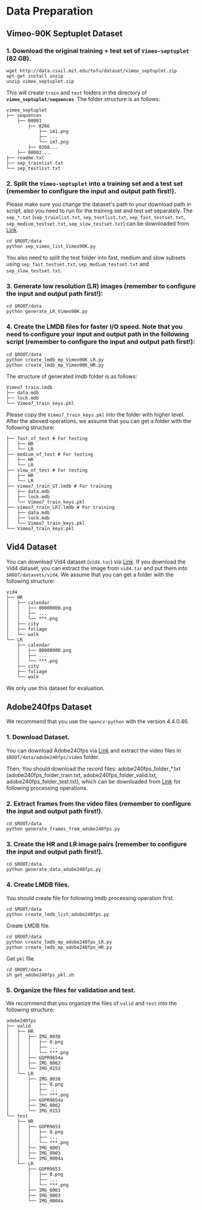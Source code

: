 # Data Preparation
<!-- We hope that you can get a dataset folder ```$ROOT/datasets``` with the structure: -->
## Vimeo-90K Septuplet Dataset
### 1. Download the original training + test set of `Vimeo-septuplet` (82 GB).
```
wget http://data.csail.mit.edu/tofu/dataset/vimeo_septuplet.zip
apt-get install unzip
unzip vimeo_septuplet.zip
```
This will create `train` and `test` folders in the directory of **`vimeo_septuplet/sequences`**. The folder structure is as follows:
```
vimeo_septuplet
├── sequences
    ├── 00001
        ├── 0266
            ├── im1.png
            ├── ...
            └── im7.png
        ├── 0268...
    ├── 00002...
├── readme.txt
├── sep_trainlist.txt
└── sep_testlist.txt
```

### 2. Split the `Vimeo-septuplet` into a training set and a test set (remember to configure the input and output path first!). 
Please make sure you change the dataset's path to your download path in script, also you need to run for the training set and test set separately. The ```sep_*.txt``` (```sep_trainlist.txt```, ```sep_testlist.txt```, ```sep_fast_testset.txt```, ```sep_medium_testset.txt```, ```sep_slow_testset.txt```) can be downloaded from [Link](https://drive.google.com/drive/folders/1PjXClB-S8pyB6y1UWJQnZK7fela5Lcu1?usp=sharing).
```
cd $ROOT/data
python sep_vimeo_list_Vimeo90K.py
```
You also need to split the test folder into fast, medium and slow subsets using ```sep_fast_testset.txt```, ```sep_medium_testset.txt``` and ```sep_slow_testset.txt```.

### 3. Generate low resolution (LR) images (remember to configure the input and output path first!):
```
cd $ROOT/data
python generate_LR_Vimeo90K.py
```

### 4. Create the LMDB files for faster I/O speed. Note that you need to configure your input and output path in the following script (remember to configure the input and output path first!):
```
cd $ROOT/data
python create_lmdb_mp_Vimeo90K_LR.py
python create_lmdb_mp_Vimeo90K_HR.py
```
The structure of generated lmdb folder is as follows:
```
Vimeo7_train.lmdb
├── data.mdb
├── lock.mdb
└── Vimeo7_train_keys.pkl
```
Please copy the ```Vimeo7_train_keys.pkl``` into the folder with higher level. After the aboved operations, we assume that you can get a folder with the following structure:
```
├── fast_of_test # For testing
│   ├── HR
│   └── LR
├── medium_of_test # For testing
│   ├── HR
│   └── LR
├── slow_of_test # For testing
│   ├── HR
│   └── LR
├── vimeo7_train_GT.lmdb # For training
│   ├── data.mdb
│   ├── lock.mdb
│   └── Vimeo7_train_keys.pkl
├── vimeo7_train_LR7.lmdb # For training
│   ├── data.mdb
│   ├── lock.mdb
│   └── Vimeo7_train_keys.pkl
└── Vimeo7_train_keys.pkl
```

## Vid4 Dataset
You can download Vid4 dataset (```vid4.tar```) via [Link](https://drive.google.com/drive/folders/1PjXClB-S8pyB6y1UWJQnZK7fela5Lcu1?usp=sharing). If you download the Vid4 dataset, you can extract the image from ```vid4.tar``` and put them into ```$ROOT/datasets/vid4```. We assume that you can get a folder with the following structure:
```
vid4
├── HR
│   ├── calendar
│   │   ├── 00000000.png
│   │   ├── ...
│   │   └── ***.png
│   ├── city
│   ├── foliage
│   └── walk
└── LR
    ├── calendar
    │   ├── 00000000.png
    │   ├── ...
    │   └── ***.png
    ├── city
    ├── foliage
    └── walk
```
We only use this dataset for evaluation.

## Adobe240fps Dataset
We recommend that you use the ```opencv-python``` with the version 4.4.0.46.

### 1. Download Dataset.

You can download Adobe240fps via [Link](http://www.cs.ubc.ca/labs/imager/tr/2017/DeepVideoDeblurring/DeepVideoDeblurring_Dataset_Original_High_FPS_Videos.zip) and extract the video files in ```$ROOT/data/adobe240fps/video``` folder.

Then, You should download the record files: adobe240fps_folder_*.txt (adobe240fps_folder_train.txt, adobe240fps_folder_valid.txt, adobe240fps_folder_test.txt), which can be downloaded from [Link](https://drive.google.com/drive/folders/1PjXClB-S8pyB6y1UWJQnZK7fela5Lcu1) for following processing operations.
### 2. Extract frames from the video files (remember to configure the input and output path first!).
```
cd $ROOT/data
python generate_frames_from_adobe240fps.py
```
### 3. Create the HR and LR image pairs (remember to configure the input and output path first!).
```
cd $ROOT/data
python generate_data_adobe240fps.py
```
### 4. Create LMDB files.
You should create file for following lmdb processing operation first.
```
cd $ROOT/data
python create_lmdb_list_adobe240fps.py
```
Create LMDB file.
```
cd $ROOT/data
python create_lmdb_mp_adobe240fps_LR.py
python create_lmdb_mp_adobe240fps_HR.py
```
Get ```pkl``` file.
```
cd $ROOT/data
sh get_adobe240fps_pkl.sh
```
### 5. Organize the files for validation and test.

We recommend that you organize the files of ```valid``` and ```test``` into the following structure:
```
adobe240fps
├── valid
│   ├── HR
│   │   ├── IMG_0030
│   │   │   ├── 0.png
│   │   │   ├── ...
│   │   │   └── ***.png
│   │   ├── GOPR9654a
│   │   ├── IMG_0002
│   │   └── IMG_0153
│   └── LR
│       ├── IMG_0030
│       │   ├── 0.png
│       │   ├── ...
│       │   └── ***.png
│       ├── GOPR9654a
│       ├── IMG_0002
│       └── IMG_0153
└── test
    ├── HR
    │   ├── GOPR9653
    │   │   ├── 0.png
    │   │   ├── ...
    │   │   └── ***.png
    │   ├── IMG_0001
    │   ├── IMG_0003
    │   └── IMG_0004a
    └── LR
        ├── GOPR9653
        │   ├── 0.png
        │   ├── ...
        │   └── ***.png
        ├── IMG_0001
        ├── IMG_0003
        └── IMG_0004a
```